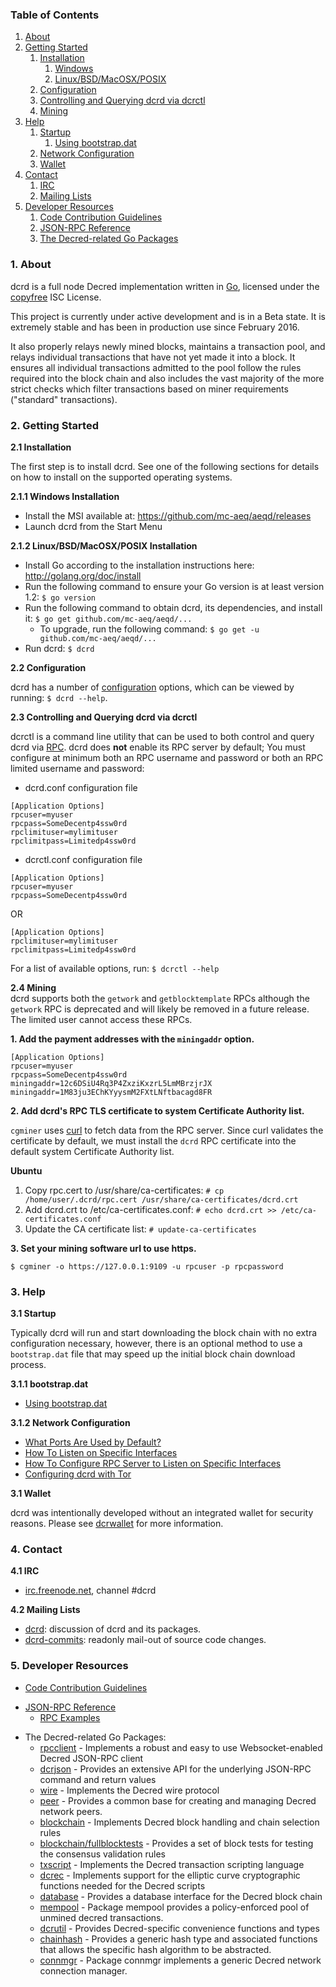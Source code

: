 ### Table of Contents
1. [About](#About)
2. [Getting Started](#GettingStarted)
    1. [Installation](#Installation)
        1. [Windows](#WindowsInstallation)
        2. [Linux/BSD/MacOSX/POSIX](#PosixInstallation)
    2. [Configuration](#Configuration)
    3. [Controlling and Querying dcrd via dcrctl](#DcrctlConfig)
    4. [Mining](#Mining)
3. [Help](#Help)
    1. [Startup](#Startup)
        1. [Using bootstrap.dat](#BootstrapDat)
    2. [Network Configuration](#NetworkConfig)
    3. [Wallet](#Wallet)
4. [Contact](#Contact)
    1. [IRC](#ContactIRC)
    2. [Mailing Lists](#MailingLists)
5. [Developer Resources](#DeveloperResources)
    1. [Code Contribution Guidelines](#ContributionGuidelines)
    2. [JSON-RPC Reference](#JSONRPCReference)
    3. [The Decred-related Go Packages](#GoPackages)

<a name="About" />

### 1. About
dcrd is a full node Decred implementation written in [Go](http://golang.org),
licensed under the [copyfree](http://www.copyfree.org) ISC License.

This project is currently under active development and is in a Beta state. It is
extremely stable and has been in production use since February 2016.

It also properly relays newly mined blocks, maintains a transaction pool, and
relays individual transactions that have not yet made it into a block. It
ensures all individual transactions admitted to the pool follow the rules
required into the block chain and also includes the vast majority of the more
strict checks which filter transactions based on miner requirements ("standard"
transactions).

<a name="GettingStarted" />

### 2. Getting Started

<a name="Installation" />

**2.1 Installation**<br />

The first step is to install dcrd.  See one of the following sections for
details on how to install on the supported operating systems.

<a name="WindowsInstallation" />

**2.1.1 Windows Installation**<br />

* Install the MSI available at: https://github.com/mc-aeq/aeqd/releases
* Launch dcrd from the Start Menu

<a name="PosixInstallation" />

**2.1.2 Linux/BSD/MacOSX/POSIX Installation**<br />

* Install Go according to the installation instructions here: http://golang.org/doc/install
* Run the following command to ensure your Go version is at least version 1.2: `$ go version`
* Run the following command to obtain dcrd, its dependencies, and install it: `$ go get github.com/mc-aeq/aeqd/...`<br />
  * To upgrade, run the following command: `$ go get -u github.com/mc-aeq/aeqd/...`
* Run dcrd: `$ dcrd`

<a name="Configuration" />

**2.2 Configuration**<br />

dcrd has a number of [configuration](http://godoc.org/github.com/decred/dcrd)
options, which can be viewed by running: `$ dcrd --help`.

<a name="DcrctlConfig" />

**2.3 Controlling and Querying dcrd via dcrctl**<br />

dcrctl is a command line utility that can be used to both control and query dcrd
via [RPC](http://www.wikipedia.org/wiki/Remote_procedure_call).  dcrd does
**not** enable its RPC server by default;  You must configure at minimum both an
RPC username and password or both an RPC limited username and password:

* dcrd.conf configuration file
```
[Application Options]
rpcuser=myuser
rpcpass=SomeDecentp4ssw0rd
rpclimituser=mylimituser
rpclimitpass=Limitedp4ssw0rd
```
* dcrctl.conf configuration file
```
[Application Options]
rpcuser=myuser
rpcpass=SomeDecentp4ssw0rd
```
OR
```
[Application Options]
rpclimituser=mylimituser
rpclimitpass=Limitedp4ssw0rd
```
For a list of available options, run: `$ dcrctl --help`

<a name="Mining" />

**2.4 Mining**<br />
dcrd supports both the `getwork` and `getblocktemplate` RPCs although the
`getwork` RPC is deprecated and will likely be removed in a future release.
The limited user cannot access these RPCs.<br />

**1. Add the payment addresses with the `miningaddr` option.**<br />

```
[Application Options]
rpcuser=myuser
rpcpass=SomeDecentp4ssw0rd
miningaddr=12c6DSiU4Rq3P4ZxziKxzrL5LmMBrzjrJX
miningaddr=1M83ju3EChKYyysmM2FXtLNftbacagd8FR
```

**2. Add dcrd's RPC TLS certificate to system Certificate Authority list.**<br />

`cgminer` uses [curl](http://curl.haxx.se/) to fetch data from the RPC server.
Since curl validates the certificate by default, we must install the `dcrd` RPC
certificate into the default system Certificate Authority list.

**Ubuntu**<br />

1. Copy rpc.cert to /usr/share/ca-certificates: `# cp /home/user/.dcrd/rpc.cert /usr/share/ca-certificates/dcrd.crt`<br />
2. Add dcrd.crt to /etc/ca-certificates.conf: `# echo dcrd.crt >> /etc/ca-certificates.conf`<br />
3. Update the CA certificate list: `# update-ca-certificates`<br />

**3. Set your mining software url to use https.**<br />

`$ cgminer -o https://127.0.0.1:9109 -u rpcuser -p rpcpassword`

<a name="Help" />

### 3. Help

<a name="Startup" />

**3.1 Startup**<br />

Typically dcrd will run and start downloading the block chain with no extra
configuration necessary, however, there is an optional method to use a
`bootstrap.dat` file that may speed up the initial block chain download process.

<a name="BootstrapDat" />

**3.1.1 bootstrap.dat**<br />
* [Using bootstrap.dat](https://github.com/mc-aeq/aeqd/tree/master/docs/using_bootstrap_dat.md)

<a name="NetworkConfig" />

**3.1.2 Network Configuration**<br />
* [What Ports Are Used by Default?](https://github.com/mc-aeq/aeqd/tree/master/docs/default_ports.md)
* [How To Listen on Specific Interfaces](https://github.com/mc-aeq/aeqd/tree/master/docs/configure_peer_server_listen_interfaces.md)
* [How To Configure RPC Server to Listen on Specific Interfaces](https://github.com/mc-aeq/aeqd/tree/master/docs/configure_rpc_server_listen_interfaces.md)
* [Configuring dcrd with Tor](https://github.com/mc-aeq/aeqd/tree/master/docs/configuring_tor.md)

<a name="Wallet" />

**3.1 Wallet**<br />

dcrd was intentionally developed without an integrated wallet for security
reasons.  Please see [dcrwallet](https://github.com/decred/dcrwallet) for more
information.

<a name="Contact" />

### 4. Contact

<a name="ContactIRC" />

**4.1 IRC**<br />
* [irc.freenode.net](irc://irc.freenode.net), channel #dcrd

<a name="MailingLists" />

**4.2 Mailing Lists**<br />
* <a href="mailto:dcrd+subscribe@opensource.conformal.com">dcrd</a>: discussion
  of dcrd and its packages.
* <a href="mailto:dcrd-commits+subscribe@opensource.conformal.com">dcrd-commits</a>:
  readonly mail-out of source code changes.

<a name="DeveloperResources" />

### 5. Developer Resources

<a name="ContributionGuidelines" />

* [Code Contribution Guidelines](https://github.com/mc-aeq/aeqd/tree/master/docs/code_contribution_guidelines.md)
<a name="JSONRPCReference" />

* [JSON-RPC Reference](https://github.com/mc-aeq/aeqd/tree/master/docs/json_rpc_api.md)
    * [RPC Examples](https://github.com/mc-aeq/aeqd/tree/master/docs/json_rpc_api.md#ExampleCode)
<a name="GoPackages" />

* The Decred-related Go Packages:
  * [rpcclient](https://github.com/mc-aeq/aeqd/tree/master/rpcclient) - Implements a
    robust and easy to use Websocket-enabled Decred JSON-RPC client
  * [dcrjson](https://github.com/mc-aeq/aeqd/tree/master/dcrjson) - Provides an extensive API
    for the underlying JSON-RPC command and return values
  * [wire](https://github.com/mc-aeq/aeqd/tree/master/wire) - Implements the
    Decred wire protocol
  * [peer](https://github.com/mc-aeq/aeqd/tree/master/peer) -
    Provides a common base for creating and managing Decred network peers.
  * [blockchain](https://github.com/mc-aeq/aeqd/tree/master/blockchain) -
    Implements Decred block handling and chain selection rules
  * [blockchain/fullblocktests](https://github.com/mc-aeq/aeqd/tree/master/blockchain/fullblocktests) -
    Provides a set of block tests for testing the consensus validation rules
  * [txscript](https://github.com/mc-aeq/aeqd/tree/master/txscript) -
    Implements the Decred transaction scripting language
  * [dcrec](https://github.com/mc-aeq/aeqd/tree/master/dcrec) - Implements
    support for the elliptic curve cryptographic functions needed for the
    Decred scripts
  * [database](https://github.com/mc-aeq/aeqd/tree/master/database) -
    Provides a database interface for the Decred block chain
  * [mempool](https://github.com/mc-aeq/aeqd/tree/master/mempool) -
    Package mempool provides a policy-enforced pool of unmined decred
    transactions.
  * [dcrutil](https://github.com/mc-aeq/aeqd/tree/master/dcrutil) - Provides
    Decred-specific convenience functions and types
  * [chainhash](https://github.com/mc-aeq/aeqd/tree/master/chaincfg/chainhash) -
    Provides a generic hash type and associated functions that allows the
    specific hash algorithm to be abstracted.
  * [connmgr](https://github.com/mc-aeq/aeqd/tree/master/connmgr) -
    Package connmgr implements a generic Decred network connection manager.
